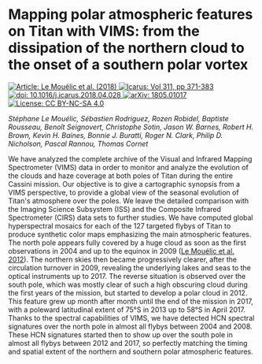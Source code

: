 Mapping polar atmospheric features on Titan with VIMS: from the dissipation of the northern cloud to the onset of a southern polar vortex
===
[
    ![Article: Le Mouélic et al. (2018)](https://img.shields.io/badge/Article-Le%20Mou%C3%A9lic%20et%20al.%20(2018)-green.svg)
    ![Icarus: Vol 311, pp 371-383](https://img.shields.io/badge/Icarus-Vol.%20311%2C%20pp%20371--383-yellow.svg)
    ![doi: 10.1016/j.icarus.2018.04.028](https://img.shields.io/badge/doi-10.1016%2Fj.icarus.2018.04.028-blue.svg)
][doi]
[
    ![arXiv: 1805.01017](https://img.shields.io/badge/arXiv-1805.01017-orange.svg)
][arxiv]
[
    ![License: CC BY-NC-SA 4.0](https://img.shields.io/badge/License-CC%20BY--NC--SA%204.0-lightgrey.svg)
][cc-by-na-sa-4]

_Stéphane Le Mouélic, Sébastien Rodriguez, Rozen Robidel, Baptiste Rousseau, Benoît Seignovert, Christophe Sotin, Jason W. Barnes, Robert H. Brown, Kevin H. Baines, Bonnie J. Buratti, Roger N. Clark, Philip D. Nicholson, Pascal Rannou, Thomas Cornet_

We have analyzed the complete archive of the Visual and Infrared Mapping Spectrometer (VIMS) data in order to monitor and analyze the evolution of the clouds and haze coverage at both poles of Titan during the entire Cassini mission. Our objective is to give a cartographic synopsis from a VIMS perspective, to provide a global view of the seasonal evolution of Titan's atmosphere over the poles. We leave the detailed comparison with the Imaging Science Subsystem (ISS) and the Composite Infrared Spectrometer (CIRS) data sets to further studies. We have computed global hyperspectral mosaics for each of the 127 targeted flybys of Titan to produce synthetic color maps emphasizing the main atmospheric features. The north pole appears fully covered by a huge cloud as soon as the first observations in 2004 and up to the equinox in 2009 ([Le Mouélic et al. 2012][lemouelic2012]). The northern skies then became progressively clearer, after the circulation turnover in 2009, revealing the underlying lakes and seas to the optical instruments up to 2017. The reverse situation is observed over the south pole, which was mostly clear of such a high obscuring cloud during the first years of the mission, but started to develop a polar cloud in 2012. This feature grew up month after month until the end of the mission in 2017, with a poleward latitudinal extent of 75&deg;S in 2013 up to 58&deg;S in April 2017. Thanks to the spectral capabilities of VIMS, we have detected HCN spectral signatures over the north pole in almost all flybys between 2004 and 2008. These HCN signatures started then to show up over the south pole in almost all flybys between 2012 and 2017, so perfectly matching the timing and spatial extent of the northern and southern polar atmospheric features.

[doi]: https://dx.doi.org/10.1016/j.icarus.2018.04.028
[arxiv]: https://arxiv.org/abs/1805.01017
[cc-by-na-sa-4]: https://creativecommons.org/licenses/by-nc-sa/4.0/
[lemouelic2012]: http://dx.doi.org/10.1016/j.pss.2011.04.006